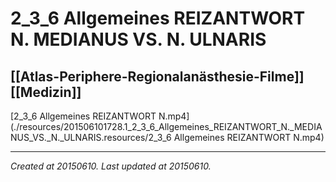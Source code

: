 # 2_3_6 Allgemeines REIZANTWORT N. MEDIANUS VS. N. ULNARIS
 [[Atlas-Periphere-Regionalanästhesie-Filme]] [[Medizin]] 
---



[2\_3\_6 Allgemeines REIZANTWORT N.mp4](./resources/201506101728.1_2_3_6_Allgemeines_REIZANTWORT_N._MEDIANUS_VS._N._ULNARIS.resources/2_3_6 Allgemeines REIZANTWORT N.mp4)

---

_Created at 20150610._
_Last updated at 20150610._



